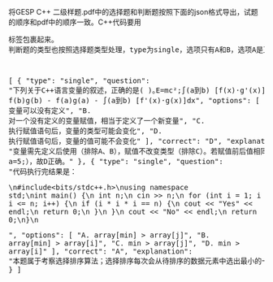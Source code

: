将GESP C++ 二级样题.pdf中的选择题和判断题按照下面的json格式导出，试题的顺序和pdf中的顺序一致。C++代码要用<pre>标签包裹起来。
判断题的类型也按照选择题类型处理，type为single，选项只有A和B，选项A是正确的，选项B是错误的。对于数学公式按照markdown格式处理。

[
  {
    "type": "single",
    "question": "下列关于C++语言变量的叙述，正确的是( )｡E=mc²;∫(a到b) [f(x)·g'(x)]dx = f(b)g(b) - f(a)g(a) - ∫(a到b) [f'(x)·g(x)]dx",
    "options": [
      "A. 变量可以没有定义",
      "B. 对一个没有定义的变量赋值，相当于定义了一个新变量", 
      "C. 执行赋值语句后，变量的类型可能会变化",
      "D. 执行赋值语句后，变量的值可能不会变化"
    ],
    "correct": "D",
    "explanation": "变量需先定义后使用（排除A、B），赋值不改变类型（排除C）。若赋值前后值相同，值不变（如a=5; a=5;），故D正确。"
  },
  {
    "type": "single",
    "question": "代码执行完结果是：<pre>\n#include<bits/stdc++.h>\nusing namespace std;\nint main() {\n    int n;\n    cin >> n;\n    for (int i = 1; i * i * i <= n; i++) {\n        if (i * i * i == n) {\n            cout << \"Yes\" << endl;\n            return 0;\n        }\n    }\n    cout << \"No\" << endl;\n    return 0;\n}\n</pre>",
    "options": [
      "A. array[min] > array[j]",
      "B. array[min] > array[i]",
      "C. min > array[j]",
      "D. min > array[i]"
    ],
    "correct": "A",
    "explanation": "本题属于考察选择排序算法；选择排序每次会从待排序的数据元素中选出最小的一个元素，存放在序列的起始位置，也就是对于所有的i+1<=j<n，找到最小的array[j]。"
  }
]